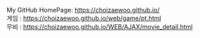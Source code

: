 My GitHub HomePage: https://choizaewoo.github.io/ <br>
게임 :   https://choizaewoo.github.io/web/game/pt.html <br>
무비 : https://choizaewoo.github.io/WEB/AJAX/movie_detail.html




 
